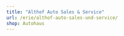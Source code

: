 ```yaml
---
title: "Althof Auto Sales & Service"
url: /erie/althof-auto-sales-und-service/
shop: Autohaus
---
```


